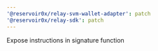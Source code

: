 ```yaml
---
'@reservoir0x/relay-svm-wallet-adapter': patch
'@reservoir0x/relay-sdk': patch
---
```


Expose instructions in signature function
